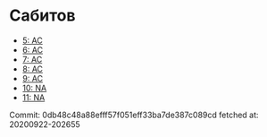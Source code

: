 # Сабитов
- [5: AC](5.md)
- [6: AC](6.md)
- [7: AC](7.md)
- [8: AC](8.md)
- [9: AC](9.md)
- [10: NA](10.md)
- [11: NA](11.md)

Commit: 0db48c48a88efff57f051eff33ba7de387c089cd
 fetched at: 20200922-202655
